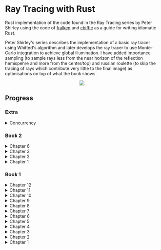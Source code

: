 # Ray Tracing with Rust
Rust implementation of the code found in the Ray Tracing series by Peter Shirley using the code of <a href="https://github.com/fralken">fralken</a> and <a href="https://github.com/cbiffle/rtiow-rust">cbiffle</a> as a guide for writing idiomatic Rust. 

Peter Shirley's series describes the implementation of a basic ray tracer using Whitted's algorithm and later develops the ray tracer to use Monte-Carlo integration to achieve global illumination. I have added importance sampling (to sample rays less from the near horizon of the reflection hemispehre and more from the center/top) and russian roulette (to skip the tracing of rays which contribute very little to the final image) as optimisations on top of what the book shows.

<p align="center">
  <img src="https://github.com/JPDye/Ray-Tracing-with-Rust/blob/master/img/test.jpg" />
</p>


## Progress

### Extra
<details><summary>Concurrency</summary>
  <p align="center">
    <img src="https://github.com/JPDye/Ray-Tracing-with-Rust/blob/master/img/chapter13.jpg" />
  </p>
  <p>Concurrency with Rayon. Reduced final image render time for 60+ minutes to 8 minutes.</p>
</details>


### Book 2
<details><summary>Chapter 6</summary>
    <p align="center">
    <img src="https://github.com/JPDye/Ray-Tracing-with-Rust/blob/master/img/book2_chapter6.jpg" />
  </p>
  <p>Lighting finally added. Uses area lights. Created axis aligned rectangles to make this easier to use.</p>
</details>



<details><summary>Chapter 3</summary>
    <p align="center">
    <img src="https://github.com/JPDye/Ray-Tracing-with-Rust/blob/master/img/book2_chapter3.1.jpg" />
  </p>
  <p align="center">
    <img src="https://github.com/JPDye/Ray-Tracing-with-Rust/blob/master/img/book2_chapter3.2.jpg" />
  </p>
  <p>Ground work for allowing real textures.</p>
</details>

<details><summary>Chapter 2</summary>
  <p align="center">
    <img src="https://github.com/JPDye/Ray-Tracing-with-Rust/blob/master/img/book2_chapter2.jpg" />
  </p>
  <p>BVH acceleration structure. Reduces render time from 9 minutes to 3 minutes. 200% speed increase. </p>
</details>

<details><summary>Chapter 1</summary>
  <p align="center">
    <img src="https://github.com/JPDye/Ray-Tracing-with-Rust/blob/master/img/book2_chapter1.jpg" />
  </p>
  <p>Motion blur.</p>
</details>


### Book 1
<details><summary>Chapter 12</summary>
  <p align="center">
    <img src="https://github.com/JPDye/Ray-Tracing-with-Rust/blob/master/img/chapter12.jpg" />
  </p>
  <p>Rendering a randomised scene.</p>
</details>

<details><summary>Chapter 11</summary>
  <p align="center">
    <img src="https://github.com/JPDye/Ray-Tracing-with-Rust/blob/master/img/chapter11.jpg" />
  </p>
  <p>Depth of field added.</p>
</details>

<details><summary>Chapter 10</summary>
  <p align="center">
    <img src="https://github.com/JPDye/Ray-Tracing-with-Rust/blob/master/img/chapter10.jpg" />
  </p>
  <p>Camera struct extended. Provide a point to look from, point to look at, up direction, vertical FOV and aspect ratio.</p>
</details>

<details><summary>Chapter 9</summary>
  <p align="center">
    <img src="https://github.com/JPDye/Ray-Tracing-with-Rust/blob/master/img/chapter9.jpg" />
  </p>
  <p>Dielectric material struct created.</p>
</details>

<details><summary>Chapter 8</summary>
  <p align="center">
    <img src="https://github.com/JPDye/Ray-Tracing-with-Rust/blob/master/img/chapter8.jpg" />
  </p>
  <p>Material trait added and material structs (lambertian and metal) created.</p>
</details>


<details><summary>Chapter 7</summary>
  <p align="center">
    <img src="https://github.com/JPDye/Ray-Tracing-with-Rust/blob/master/img/chapter7full.jpg" />
  </p>
  <p>Lambertian reflection added, Uniform Distribution used for randomness to improve speed.</p>
</details>

<details><summary>Chapter 6</summary>
  <p align="center">
    <img src="https://github.com/JPDye/Ray-Tracing-with-Rust/blob/master/img/chapter6.jpg" />
  </p>
  <p>Camera struct created and multiple passes added to main loop for anti-aliasing.</p>
</details>

<details><summary>Chapter 5</summary>
  <p align="center">
    <img src="https://github.com/JPDye/Ray-Tracing-with-Rust/blob/master/img/chapter5.jpg" />
  </p>
  <p>Hittable Trait implemented. HitRecord and HittableList structs added.</p>
</details>

<details><summary>Chapter 4</summary>
  <p align="center">
    <img src="https://github.com/JPDye/Ray-Tracing-with-Rust/blob/master/img/chapter4.jpg" />
  </p>
  <p>Added very basic shpere intersection.</p>
</details>


<details><summary>Chapter 3</summary>
  <p align="center">
    <img src="https://github.com/JPDye/Ray-Tracing-with-Rust/blob/master/img/chapter3.jpg" />
  </p>
  <p>Improved Vec3 struct and created Ray struct. Added a ray_colour function.</p>
</details>


<details><summary>Chapter 2</summary>
  <p align="center">
    <img src="https://github.com/JPDye/Ray-Tracing-with-Rust/blob/master/img/chapter2.jpg" />
  </p>
  <p>Vec3 and Colour structs implemented.</p>
</details>


<details><summary>Chapter 1</summary>
  <p align="center">
    <img src="https://github.com/JPDye/Ray-Tracing-with-Rust/blob/master/img/chapter1.jpg" />
  </p>
  <p>Writing to a ppm file.</p>
</details>
